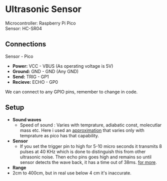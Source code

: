 # Ultrasonic Sensor 

Microcontroller: Raspberry Pi Pico  
Sensor: HC-SR04  

## Connections

Sensor - Pico

- **Power:**  VCC - VBUS (As operating voltage is 5V)
- **Ground:** GND - GND  (Any GND)
- **Send:** TRIG - GP1 
- **Recieve:** ECHO - GP0

We can connect to any GPIO pins, remember to change in code.

## Setup

- **Sound waves**
  - Speed of sound : Varies with temprature, adiabatic const, molecutlar mass etc. Here i used an [approximation](http://hyperphysics.phy-astr.gsu.edu/hbase/Sound/souspe3.html) that varies only with temprature as pico has that capability.
- **Sensor**
  - If you set the trigger pin to high for 5-10 micro seconds it transmits 8 pulses at 40 KHz which is done to distinguish this from other ultrasonic noise. Then echo pins goes high and remains so until sensor detects the wave back, it has a time out of 38ms. [for more](https://lastminuteengineers.com/arduino-sr04-ultrasonic-sensor-tutorial/).
 - **Range**
  - 2cm to 400cm, but in real use below 4 cm it's inaccurate.
  



